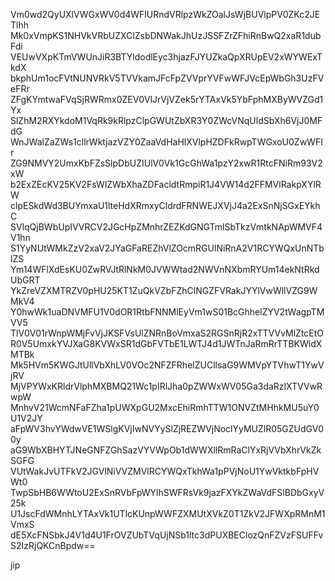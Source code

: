 Vm0wd2QyUXlVWGxWV0d4WFlURndVRlpzWkZOalJsWjBUVlpPV0ZKc2JETlhh
Mk0xVmpKS1NHVkVRbUZXClZsbDNWakJhUzJSSFZrZFhiRnBwQ2xaR1dubFdi
VEUwVXpKTmVWUnJiR3BTYldodlEyc3hjazFJYUZkaQpXRUpEV2xWYWExTkdX
bkphUm1ocFVtNUNVRkV5TVVkamJFcFpZVVprYVFwWFJVcEpWbGh3UzFVeFRr
ZFgKYmtwaFVqSjRWRmx0ZEV0VlJrVjVZek5rYTAxVk5YbFphMXByWVZGd1Yx
SlZhM2RXYkdoM1VqRk9kRlpzClpGWUtZbXR3Y0ZWcVNqUldSbXh6VjJ0MFdG
WnJWalZaZWs1cllrWktjazVZY0ZaaVdHaHlXVlpHZDFkRwpTWGxoU0ZwWFlr
ZG9NMVY2UmxKbFZsSlpDbUZIUlV0Vk1GcGhWa1pzY2xwR1RtcFNiRm93V2xW
b2ExZEcKV25KV2FsWlZWbXhaZDFacldtRmpiR1J4VW14d2FFMVlRakpXYlRW
clpESkdWd3BUYmxaU1lteHdXRmxyCldrdFRNWEJXVjJ4a2ExSnNjSGxEYkhC
SVlqQjBWbUpIVVRCV2JGcHpZMnhrZEZKdGNGTmlSbTkzVmtkNApWMVF4V1hn
S1YyNUtWMkZzV2xaV2JYaGFaREZhVlZOcmRGUlNiRnA2V1RCYWQxUnNTblZS
Ym14WFlXdEsKU0ZwRVJtRlNkM0JVWWtad2NWVnNXbmRYUm14ekNtRkdUbGRT
YkZreVZXMTRZV0pHU25KT1ZuQkVZbFZhClNGZFVRakJYYlVwWllVZG9WMkV4
Y0hwWk1uaDNVMFU1V0dOR1RtbFNNMlEyVm1wS01BcGhhelZYV2tWagpTMVV5
TlV0V01rWnpWMjFvVjJKSFVsUlZNRnBoVmxaS2RGSnRjR2xTTVVvMlZtcEtO
R0V5UmxkYVJXaG8KVWxSR1dGbFVTbE1LWTJ4d1JWTnJaRmRrTTBKWldXMTBk
Mk5HVm5KWGJtUllVbXhLV0VOc2NFZFRhelZUCllsaG9WMVpYTVhwT1YwVjRV
MjVPYWxKRldrVlphMXBMQ21Wc1pIRlJha0pZWWxWV05Ga3daRzlXTVVwRwpW
MnhvV21WcmNFaFZha1pUWXpGU2MxcEhiRmhTTW1ONVZtMHhkMU5uY0U1V2JY
aFpWV3hvYWdwVE1WSlgKVjIwNVYySlZjREZWVjNoclYyMUZlR05GZUdGV00y
aG9WbXBHYTJNeGNFZGhSazVYVWpOb1dWWXllRmRaClYxRjVVbXhrVkZkSGFG
VUtWakJvUTFkV2JGVlNiVVZMVlRCYWQxTkhWa1pPVjNoU1YwVktkbFpHVWt0
TwpSbHB6WWtoU2ExSnRVbFpWYlhSWFRsVk9jazFXYkZWaVdFSlBDbGxyV25k
U1JscFdWMnhLYTAxVk1UTlcKUnpWWFZXMUtXVkZ0T1ZkV2JFWXpRMnM1VmxS
dE5XcFNSbkJ4V1d4U1FrOVZUbTVqUjNSb1ltc3dPUXBEClozQnFZVzFSUFFv
S2IzRjQKCnBpdw==

jip
